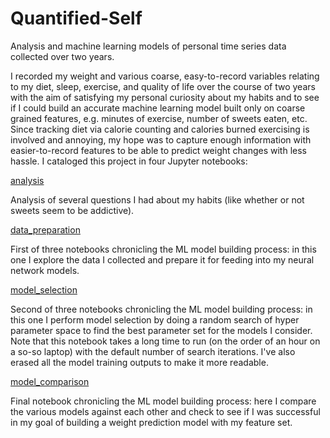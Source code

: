 # Quantified-Self

Analysis and machine learning models of personal time series data collected over two years.

I recorded my weight and various coarse, easy-to-record variables relating to my diet, sleep, exercise, and quality of
life over the course of two years with the aim of satisfying my personal curiosity about my habits and to see if I could
build an accurate machine learning model built only on coarse grained features, e.g. minutes of exercise, number of
sweets eaten, etc. Since tracking diet via calorie counting and calories burned exercising is involved and annoying, my
hope was to capture enough information with easier-to-record features to be able to predict weight changes with less
hassle. I cataloged this project in four Jupyter notebooks:

[analysis](https://github.com/cbattle12/Quantified-Self/blob/main/analysis.ipynb)

Analysis of several questions I had about my habits (like whether or not sweets seem to be addictive).

[data_preparation](https://github.com/cbattle12/Quantified-Self/blob/main/data_preparation.ipynb)

First of three notebooks chronicling the ML model building process: in this one I explore the data I collected and
prepare it for feeding into my neural network models.

[model_selection](https://github.com/cbattle12/Quantified-Self/blob/main/model_selection.ipynb)

Second of three notebooks chronicling the ML model building process: in this one I perform model selection by doing a
random search of hyper parameter space to find the best parameter set for the models I consider. Note that this notebook
takes a long time to run (on the order of an hour on a so-so laptop) with the default number of search iterations. I've
also erased all the model training outputs to make it more readable.

[model_comparison](https://github.com/cbattle12/Quantified-Self/blob/main/model_comparison.ipynb)

Final notebook chronicling the ML model building process: here I compare the various models against each other and check
to see if I was successful in my goal of building a weight prediction model with my feature set.